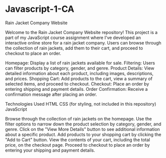 # Javascript-1-CA

Rain Jacket Company Website

Welcome to the Rain Jacket Company Website repository! This project is a part of my JavaScript course assignment where I've developed an interactive online store for a rain jacket company. Users can browse through the collection of rain jackets, add them to their cart, and proceed to checkout to place an order.

Homepage: Display a list of rain jackets available for sale.
Filtering: Users can filter products by category, gender, and genre.
Product Details: View detailed information about each product, including images, descriptions, and prices.
Shopping Cart: Add products to the cart, view a summary of selected items, and proceed to checkout.
Checkout: Place an order by entering shipping and payment details.
Order Confirmation: Receive a confirmation message after placing an order.

Technologies Used
HTML
CSS (for styling, not included in this repository)
JavaScript

Browse through the collection of rain jackets on the homepage.
Use the filter options to narrow down the product selection by category, gender, and genre.
Click on the "View More Details" button to see additional information about a specific product.
Add products to your shopping cart by clicking the "Add to Cart" button.
View the contents of your cart, including the total price, on the checkout page.
Proceed to checkout to place an order by entering your shipping and payment details.
